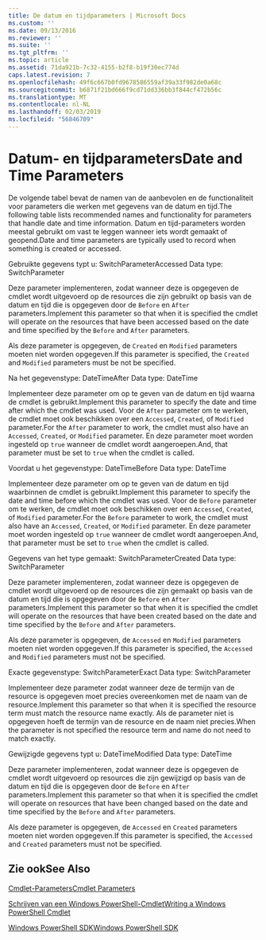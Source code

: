 ```yaml
---
title: De datum en tijdparameters | Microsoft Docs
ms.custom: ''
ms.date: 09/13/2016
ms.reviewer: ''
ms.suite: ''
ms.tgt_pltfrm: ''
ms.topic: article
ms.assetid: 71da921b-7c32-4155-b2f8-b19f30ec774d
caps.latest.revision: 7
ms.openlocfilehash: 49f6c667b0fd9678586559af39a33f982de0a68c
ms.sourcegitcommit: b6871f21bd666f9cd71dd336bb3f844cf472b56c
ms.translationtype: MT
ms.contentlocale: nl-NL
ms.lasthandoff: 02/03/2019
ms.locfileid: "56846709"
---
```

# <a name="date-and-time-parameters"></a><span data-ttu-id="9eaab-102">Datum- en tijdparameters</span><span class="sxs-lookup"><span data-stu-id="9eaab-102">Date and Time Parameters</span></span>

<span data-ttu-id="9eaab-103">De volgende tabel bevat de namen van de aanbevolen en de functionaliteit voor parameters die werken met gegevens van de datum en tijd.</span><span class="sxs-lookup"><span data-stu-id="9eaab-103">The following table lists recommended names and functionality for parameters that handle date and time information.</span></span> <span data-ttu-id="9eaab-104">Datum en tijd-parameters worden meestal gebruikt om vast te leggen wanneer iets wordt gemaakt of geopend.</span><span class="sxs-lookup"><span data-stu-id="9eaab-104">Date and time parameters are typically used to record when something is created or accessed.</span></span>

<span data-ttu-id="9eaab-105">Gebruikte gegevens typt u: SwitchParameter</span><span class="sxs-lookup"><span data-stu-id="9eaab-105">Accessed Data type: SwitchParameter</span></span>

<span data-ttu-id="9eaab-106">Deze parameter implementeren, zodat wanneer deze is opgegeven de cmdlet wordt uitgevoerd op de resources die zijn gebruikt op basis van de datum en tijd die is opgegeven door de `Before` en `After` parameters.</span><span class="sxs-lookup"><span data-stu-id="9eaab-106">Implement this parameter so that when it is specified the cmdlet will operate on the resources that have been accessed based on the date and time specified by the `Before` and `After` parameters.</span></span>

<span data-ttu-id="9eaab-107">Als deze parameter is opgegeven, de `Created` en `Modified` parameters moeten niet worden opgegeven.</span><span class="sxs-lookup"><span data-stu-id="9eaab-107">If this parameter is specified, the `Created` and `Modified` parameters must be not be specified.</span></span>

<span data-ttu-id="9eaab-108">Na het gegevenstype: DateTime</span><span class="sxs-lookup"><span data-stu-id="9eaab-108">After Data type: DateTime</span></span>

<span data-ttu-id="9eaab-109">Implementeer deze parameter om op te geven van de datum en tijd waarna de cmdlet is gebruikt.</span><span class="sxs-lookup"><span data-stu-id="9eaab-109">Implement this parameter to specify the date and time after which the cmdlet was used.</span></span> <span data-ttu-id="9eaab-110">Voor de `After` parameter om te werken, de cmdlet moet ook beschikken over een `Accessed`, `Created`, of `Modified` parameter.</span><span class="sxs-lookup"><span data-stu-id="9eaab-110">For the `After` parameter to work, the cmdlet must also have an `Accessed`, `Created`, or `Modified` parameter.</span></span> <span data-ttu-id="9eaab-111">En deze parameter moet worden ingesteld op `true` wanneer de cmdlet wordt aangeroepen.</span><span class="sxs-lookup"><span data-stu-id="9eaab-111">And, that parameter must be set to `true` when the cmdlet is called.</span></span>

<span data-ttu-id="9eaab-112">Voordat u het gegevenstype: DateTime</span><span class="sxs-lookup"><span data-stu-id="9eaab-112">Before Data type: DateTime</span></span>

<span data-ttu-id="9eaab-113">Implementeer deze parameter om op te geven van de datum en tijd waarbinnen de cmdlet is gebruikt.</span><span class="sxs-lookup"><span data-stu-id="9eaab-113">Implement this parameter to specify the date and time before which the cmdlet was used.</span></span> <span data-ttu-id="9eaab-114">Voor de `Before` parameter om te werken, de cmdlet moet ook beschikken over een `Accessed`, `Created`, of `Modified` parameter.</span><span class="sxs-lookup"><span data-stu-id="9eaab-114">For the `Before` parameter to work, the cmdlet must also have an `Accessed`, `Created`, or `Modified` parameter.</span></span> <span data-ttu-id="9eaab-115">En deze parameter moet worden ingesteld op `true` wanneer de cmdlet wordt aangeroepen.</span><span class="sxs-lookup"><span data-stu-id="9eaab-115">And, that parameter must be set to `true` when the cmdlet is called.</span></span>

<span data-ttu-id="9eaab-116">Gegevens van het type gemaakt: SwitchParameter</span><span class="sxs-lookup"><span data-stu-id="9eaab-116">Created Data type: SwitchParameter</span></span>

<span data-ttu-id="9eaab-117">Deze parameter implementeren, zodat wanneer deze is opgegeven de cmdlet wordt uitgevoerd op de resources die zijn gemaakt op basis van de datum en tijd die is opgegeven door de `Before` en `After` parameters.</span><span class="sxs-lookup"><span data-stu-id="9eaab-117">Implement this parameter so that when it is specified the cmdlet will operate on the resources that have been created based on the date and time specified by the `Before` and `After` parameters.</span></span>

<span data-ttu-id="9eaab-118">Als deze parameter is opgegeven, de `Accessed` en `Modified` parameters moeten niet worden opgegeven.</span><span class="sxs-lookup"><span data-stu-id="9eaab-118">If this parameter is specified, the `Accessed` and `Modified` parameters must not be specified.</span></span>

<span data-ttu-id="9eaab-119">Exacte gegevenstype: SwitchParameter</span><span class="sxs-lookup"><span data-stu-id="9eaab-119">Exact Data type: SwitchParameter</span></span>

<span data-ttu-id="9eaab-120">Implementeer deze parameter zodat wanneer deze de termijn van de resource is opgegeven moet precies overeenkomen met de naam van de resource.</span><span class="sxs-lookup"><span data-stu-id="9eaab-120">Implement this parameter so that when it is specified the resource term must match the resource name exactly.</span></span> <span data-ttu-id="9eaab-121">Als de parameter niet is opgegeven hoeft de termijn van de resource en de naam niet precies.</span><span class="sxs-lookup"><span data-stu-id="9eaab-121">When the parameter is not specified the resource term and name do not need to match exactly.</span></span>

<span data-ttu-id="9eaab-122">Gewijzigde gegevens typt u: DateTime</span><span class="sxs-lookup"><span data-stu-id="9eaab-122">Modified Data type: DateTime</span></span>

<span data-ttu-id="9eaab-123">Deze parameter implementeren, zodat wanneer deze is opgegeven de cmdlet wordt uitgevoerd op resources die zijn gewijzigd op basis van de datum en tijd die is opgegeven door de `Before` en `After` parameters.</span><span class="sxs-lookup"><span data-stu-id="9eaab-123">Implement this parameter so that when it is specified the cmdlet will operate on resources that have been changed based on the date and time specified by the `Before` and `After` parameters.</span></span>

<span data-ttu-id="9eaab-124">Als deze parameter is opgegeven, de `Accessed` en `Created` parameters moeten niet worden opgegeven.</span><span class="sxs-lookup"><span data-stu-id="9eaab-124">If this parameter is specified, the `Accessed` and `Created` parameters must not be specified.</span></span>

## <a name="see-also"></a><span data-ttu-id="9eaab-125">Zie ook</span><span class="sxs-lookup"><span data-stu-id="9eaab-125">See Also</span></span>

[<span data-ttu-id="9eaab-126">Cmdlet-Parameters</span><span class="sxs-lookup"><span data-stu-id="9eaab-126">Cmdlet Parameters</span></span>](./cmdlet-parameters.md)

[<span data-ttu-id="9eaab-127">Schrijven van een Windows PowerShell-Cmdlet</span><span class="sxs-lookup"><span data-stu-id="9eaab-127">Writing a Windows PowerShell Cmdlet</span></span>](./writing-a-windows-powershell-cmdlet.md)

[<span data-ttu-id="9eaab-128">Windows PowerShell SDK</span><span class="sxs-lookup"><span data-stu-id="9eaab-128">Windows PowerShell SDK</span></span>](../windows-powershell-reference.md)
